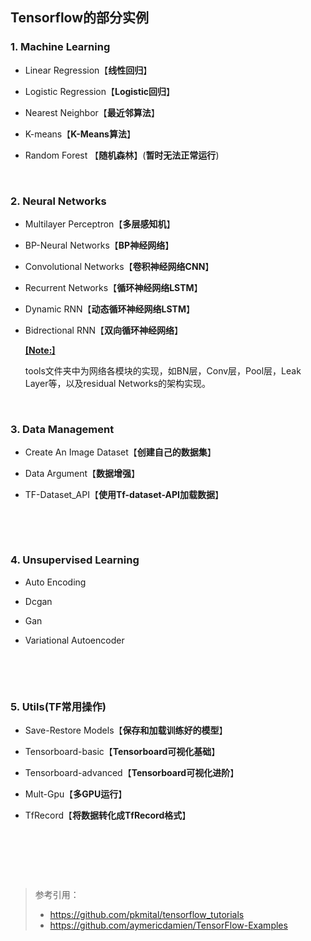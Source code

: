 ## Tensorflow的部分实例



### 1. Machine Learning

* Linear Regression【**线性回归**】

* Logistic Regression【**Logistic回归**】

* Nearest Neighbor【**最近邻算法**】

* K-means【**K-Means算法**】

* Random Forest    【**随机森林**】(**暂时无法正常运行**)

  ​    

    

### 2. Neural Networks

* Multilayer Perceptron【**多层感知机**】

* BP-Neural Networks【**BP神经网络**】

* Convolutional Networks【**卷积神经网络CNN**】

* Recurrent Networks【**循环神经网络LSTM**】

* Dynamic RNN【**动态循环神经网络LSTM**】

* Bidrectional RNN【**双向循环神经网络**】

  

  **<u>[Note:]</u>**

  tools文件夹中为网络各模块的实现，如BN层，Conv层，Pool层，Leak Layer等，以及residual Networks的架构实现。

​    



### 3. Data Management

* Create An Image Dataset【**创建自己的数据集**】

* Data Argument【**数据增强**】

* TF-Dataset_API【**使用Tf-dataset-API加载数据**】

  ​    

  ​    


### 4. Unsupervised Learning

- Auto Encoding

- Dcgan

- Gan

- Variational Autoencoder

  ​    

  ​    


### 5. Utils(TF常用操作)

- Save-Restore Models【**保存和加载训练好的模型**】

- Tensorboard-basic【**Tensorboard可视化基础**】

- Tensorboard-advanced【**Tensorboard可视化进阶**】

- Mult-Gpu【**多GPU运行**】

- TfRecord【**将数据转化成TfRecord格式**】

  ​    

  ​    

  ​    

  

> 参考引用：
>
> * <https://github.com/pkmital/tensorflow_tutorials>
> * <https://github.com/aymericdamien/TensorFlow-Examples>

